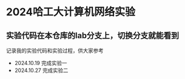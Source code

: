 # 2024哈工大计算机网络实验

## 实验代码在本仓库的lab分支上，切换分支就能看到

记录我的实验代码和实验过程，供大家参考

- 2024.10.19 完成实验一
- 2024.10.27 完成实验二
